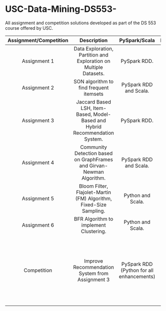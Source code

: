 # USC-Data-Mining-DS553-
All assignment and competition solutions developed as part of the DS 553 course offered by USC. <br>

| **Assignment/Competition** 	|                                **Description**                               	|             **PySpark/Scala**             	|                                     **Remarks**                                     	|
|:--------------------------:	|:----------------------------------------------------------------------------:	|:-----------------------------------------:	|:-----------------------------------------------------------------------------------:	|
|        Assignment 1        	|       Data Exploration, Partition and Exploration on Multiple Datasets.      	|                PySpark RDD.               	|                                                                                     	|
|        Assignment 2        	|                    SON algorithm to find frequent itemsets                   	|           PySpark RDD and Scala.          	|                                                                                     	|
|        Assignment 3        	| Jaccard Based LSH, Item-Based, Model-Based and Hybrid Recommendation System. 	|                PySpark RDD.               	|                                                                                     	|
|        Assignment 4        	|    Community Detection based on GraphFrames and Girvan-Newman Algorithm.     	|           PySpark RDD and Scala.          	|                                                                                     	|
|        Assignment 5        	|      Bloom Filter, Flajolet-Martin (FM) Algorithm, Fixed-Size Sampling.      	|             Python and Scala.             	|                                                                                     	|
|        Assignment 6        	|                    BFR Algorithm to implement Clustering.                    	|             Python and Scala.             	|                                                                                     	|
|         Competition        	|                Improve Recommendation System from Assignment 3               	| PySpark RDD (Python for all enhancements) 	| RMSE - 0.9728. Finished 6th in a class of 207 students to earn extra bonus points.  	|



